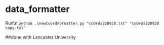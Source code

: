 # data_formatter

Run\n
```python .\newCoordFormatter.py "coOrds220928.txt" "coOrds220928 copy.txt"```

##done with Lancaster University
